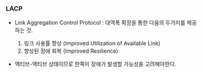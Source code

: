 ### LACP

- Link Aggregation Control Protocol : 대역폭 확장을 통한 다음의 두가지를 제공하는 것.

  1. 링크 사용률 향상 (Improved Utilization of Available Link)
  2. 향상된 장애 회복 (Improved Resilience)

- 액티브-액티브 상태이므로 한쪽이 장애가 발생할 가능성을 고려해야한다.
